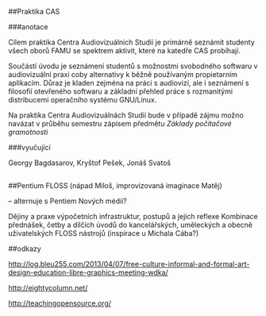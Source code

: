 
##Praktika CAS

###anotace

Cílem praktika Centra Audiovizuálních Studií je primárně seznámit studenty všech oborů FAMU se spektrem aktivit, které na katedře CAS probíhají.

Součástí úvodu je seznámení studentů s možnostmi svobodného softwaru v audiovizuální praxi coby alternativy k běžně používaným propietarním aplikacím. Důraz je kladen zejména na práci s audiovizí, ale i seznámení s filosofií otevřeného softwaru a základní přehled práce s rozmanitými distribucemi operačního systému GNU/Linux.   


Na praktika Centra Audiovizuálnách Studií bude v případě zájmu možno navázat v průběhu semestru zápisem předmětu *Základy počítačové gramotnosti* 

###vyučující

Georgy Bagdasarov, Kryštof Pešek, Jonáš Svatoš


##

##Pentium FLOSS (nápad Miloš, improvizovaná imaginace Matěj)

– alternuje s Pentiem Nových médií?

Dějiny a praxe výpočetních infrastruktur, postupů a jejich reflexe
Kombinace přednášek, četby a dílčích úvodů do kancelářských, uměleckých a obecně uživatelských FLOSS nástrojů (inspirace u Michala Cába?)



##odkazy

http://log.bleu255.com/2013/04/07/free-culture-informal-and-formal-art-design-education-libre-graphics-meeting-wdka/

http://eightycolumn.net/

http://teachingopensource.org/
